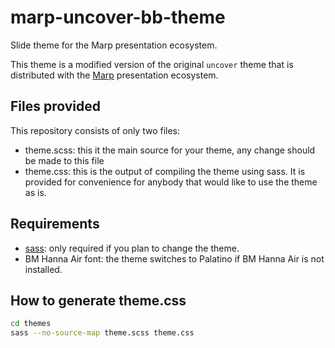 # marp-uncover-bb-theme

Slide theme for the Marp presentation ecosystem.

This theme is a modified version of the original `uncover` theme that is distributed with the [Marp](https://marp.app/) presentation ecosystem.

## Files provided

This repository consists of only two files:

- theme.scss: this it the main source for your theme, any change should be made to this file
- theme.css: this is the output of compiling the theme using sass. It is provided for convenience for anybody that would like to use the theme as is.

## Requirements

- [sass](https://sass-lang.com/): only required if you plan to change the theme.
- BM Hanna Air font: the theme switches to Palatino if BM Hanna Air is not installed.

## How to generate theme.css


```bash
cd themes
sass --no-source-map theme.scss theme.css
```






